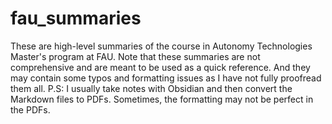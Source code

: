 # fau_summaries
These are high-level summaries of the course in Autonomy Technologies Master's program at FAU. 
Note that these summaries are not comprehensive and are meant to be used as a quick reference. And they may contain some typos and formatting issues as I have not fully proofread them all.
P.S: I usually take notes with Obsidian and then convert the Markdown files to PDFs. Sometimes, the formatting may not be perfect in the PDFs.